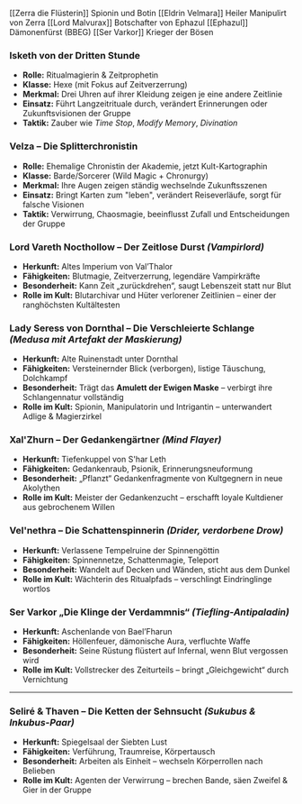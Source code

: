 [[Zerra die Flüsterin]] Spionin und Botin 
[[Eldrin Velmara]] Heiler Manipulirt von Zerra
[[Lord Malvurax]] Botschafter von Ephazul
[[Ephazul]] Dämonenfürst (BBEG)
[[Ser Varkor]] Krieger der Bösen

### **Isketh von der Dritten Stunde**

- **Rolle:** Ritualmagierin & Zeitprophetin
- **Klasse:** Hexe (mit Fokus auf Zeitverzerrung)
- **Merkmal:** Drei Uhren auf ihrer Kleidung zeigen je eine andere Zeitlinie
- **Einsatz:** Führt Langzeitrituale durch, verändert Erinnerungen oder Zukunftsvisionen der Gruppe
- **Taktik:** Zauber wie _Time Stop_, _Modify Memory_, _Divination_

### **Velza – Die Splitterchronistin**

- **Rolle:** Ehemalige Chronistin der Akademie, jetzt Kult-Kartographin
- **Klasse:** Barde/Sorcerer (Wild Magic + Chronurgy)
- **Merkmal:** Ihre Augen zeigen ständig wechselnde Zukunftsszenen
- **Einsatz:** Bringt Karten zum "leben", verändert Reiseverläufe, sorgt für falsche Visionen
- **Taktik:** Verwirrung, Chaosmagie, beeinflusst Zufall und Entscheidungen der Gruppe



### **Lord Vareth Nocthollow – Der Zeitlose Durst** _(Vampirlord)_

- **Herkunft:** Altes Imperium von Val’Thalor
- **Fähigkeiten:** Blutmagie, Zeitverzerrung, legendäre Vampirkräfte
- **Besonderheit:** Kann Zeit „zurückdrehen“, saugt Lebenszeit statt nur Blut
- **Rolle im Kult:** Blutarchivar und Hüter verlorener Zeitlinien – einer der ranghöchsten Kultältesten

### **Lady Seress von Dornthal – Die Verschleierte Schlange** _(Medusa mit Artefakt der Maskierung)_

- **Herkunft:** Alte Ruinenstadt unter Dornthal
- **Fähigkeiten:** Versteinernder Blick (verborgen), listige Täuschung, Dolchkampf
- **Besonderheit:** Trägt das **Amulett der Ewigen Maske** – verbirgt ihre Schlangennatur vollständig
- **Rolle im Kult:** Spionin, Manipulatorin und Intrigantin – unterwandert Adlige & Magierzirkel

### **Xal'Zhurn – Der Gedankengärtner** _(Mind Flayer)_

- **Herkunft:** Tiefenkuppel von S'har Leth
- **Fähigkeiten:** Gedankenraub, Psionik, Erinnerungsneuformung
- **Besonderheit:** „Pflanzt“ Gedankenfragmente von Kultgegnern in neue Akolythen
- **Rolle im Kult:** Meister der Gedankenzucht – erschafft loyale Kultdiener aus gebrochenem Willen

### **Vel'nethra – Die Schattenspinnerin** _(Drider, verdorbene Drow)_

- **Herkunft:** Verlassene Tempelruine der Spinnengöttin
- **Fähigkeiten:** Spinnennetze, Schattenmagie, Teleport
- **Besonderheit:** Wandelt auf Decken und Wänden, sticht aus dem Dunkel
- **Rolle im Kult:** Wächterin des Ritualpfads – verschlingt Eindringlinge wortlos

### **Ser Varkor „Die Klinge der Verdammnis“** _(Tiefling-Antipaladin)_

- **Herkunft:** Aschenlande von Bael’Fharun
- **Fähigkeiten:** Höllenfeuer, dämonische Aura, verfluchte Waffe
- **Besonderheit:** Seine Rüstung flüstert auf Infernal, wenn Blut vergossen wird
- **Rolle im Kult:** Vollstrecker des Zeiturteils – bringt „Gleichgewicht“ durch Vernichtung

---

### **Seliré & Thaven – Die Ketten der Sehnsucht** _(Sukubus & Inkubus-Paar)_

- **Herkunft:** Spiegelsaal der Siebten Lust
- **Fähigkeiten:** Verführung, Traumreise, Körpertausch
- **Besonderheit:** Arbeiten als Einheit – wechseln Körperrollen nach Belieben
- **Rolle im Kult:** Agenten der Verwirrung – brechen Bande, säen Zweifel & Gier in der Gruppe